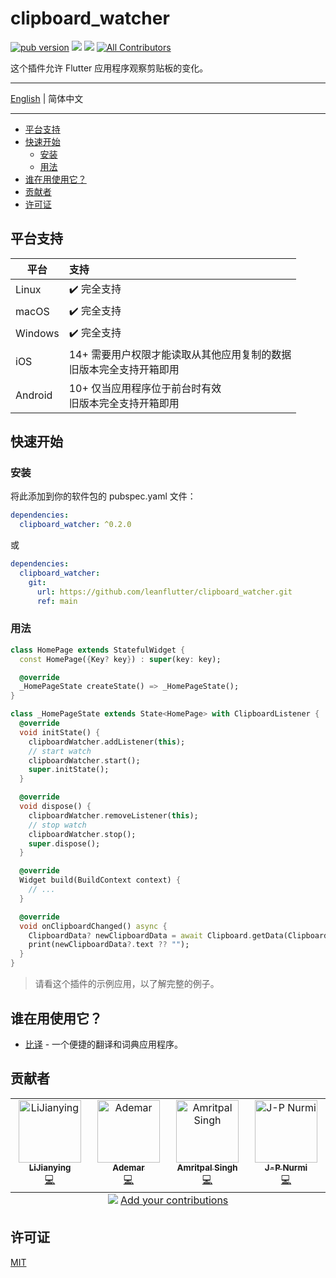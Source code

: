 # clipboard_watcher

[![pub version][pub-image]][pub-url] [![][discord-image]][discord-url] ![][visits-count-image] [![All Contributors][all-contributors-image]](#contributors)

[pub-image]: https://img.shields.io/pub/v/clipboard_watcher.svg
[pub-url]: https://pub.dev/packages/clipboard_watcher
[discord-image]: https://img.shields.io/discord/884679008049037342.svg
[discord-url]: https://discord.gg/zPa6EZ2jqb
[visits-count-image]: https://img.shields.io/badge/dynamic/json?label=Visits%20Count&query=value&url=https://api.countapi.xyz/hit/leanflutter.clipboard_watcher/visits
[all-contributors-image]: https://img.shields.io/github/all-contributors/leanflutter/clipboard_watcher?color=ee8449&style=flat-square

这个插件允许 Flutter 应用程序观察剪贴板的变化。

---

[English](./README.md) | 简体中文

---

<!-- START doctoc generated TOC please keep comment here to allow auto update -->
<!-- DON'T EDIT THIS SECTION, INSTEAD RE-RUN doctoc TO UPDATE -->

- [平台支持](#%E5%B9%B3%E5%8F%B0%E6%94%AF%E6%8C%81)
- [快速开始](#%E5%BF%AB%E9%80%9F%E5%BC%80%E5%A7%8B)
  - [安装](#%E5%AE%89%E8%A3%85)
  - [用法](#%E7%94%A8%E6%B3%95)
- [谁在用使用它？](#%E8%B0%81%E5%9C%A8%E7%94%A8%E4%BD%BF%E7%94%A8%E5%AE%83)
- [贡献者](#%E8%B4%A1%E7%8C%AE%E8%80%85)
- [许可证](#%E8%AE%B8%E5%8F%AF%E8%AF%81)

<!-- END doctoc generated TOC please keep comment here to allow auto update -->

## 平台支持

| 平台    | 支持                                                                   |
| ------- | :--------------------------------------------------------------------- |
| Linux   | ✔️ 完全支持                                                            |
| macOS   | ✔️ 完全支持                                                            |
| Windows | ✔️ 完全支持                                                            |
| iOS     | 14+ 需要用户权限才能读取从其他应用复制的数据<br>旧版本完全支持开箱即用 |
| Android | 10+ 仅当应用程序位于前台时有效<br>旧版本完全支持开箱即用               |

## 快速开始

### 安装

将此添加到你的软件包的 pubspec.yaml 文件：

```yaml
dependencies:
  clipboard_watcher: ^0.2.0
```

或

```yaml
dependencies:
  clipboard_watcher:
    git:
      url: https://github.com/leanflutter/clipboard_watcher.git
      ref: main
```

### 用法

```dart
class HomePage extends StatefulWidget {
  const HomePage({Key? key}) : super(key: key);

  @override
  _HomePageState createState() => _HomePageState();
}

class _HomePageState extends State<HomePage> with ClipboardListener {
  @override
  void initState() {
    clipboardWatcher.addListener(this);
    // start watch
    clipboardWatcher.start();
    super.initState();
  }

  @override
  void dispose() {
    clipboardWatcher.removeListener(this);
    // stop watch
    clipboardWatcher.stop();
    super.dispose();
  }

  @override
  Widget build(BuildContext context) {
    // ...
  }

  @override
  void onClipboardChanged() async {
    ClipboardData? newClipboardData = await Clipboard.getData(Clipboard.kTextPlain);
    print(newClipboardData?.text ?? "");
  }
}
```

> 请看这个插件的示例应用，以了解完整的例子。

## 谁在用使用它？

- [比译](https://biyidev.com/) - 一个便捷的翻译和词典应用程序。

## 贡献者

<!-- ALL-CONTRIBUTORS-LIST:START - Do not remove or modify this section -->
<!-- prettier-ignore-start -->
<!-- markdownlint-disable -->
<table>
  <tbody>
    <tr>
      <td align="center" valign="top" width="14.28%"><a href="https://github.com/lijy91"><img src="https://avatars.githubusercontent.com/u/3889523?v=4?s=100" width="100px;" alt="LiJianying"/><br /><sub><b>LiJianying</b></sub></a><br /><a href="https://github.com/leanflutter/clipboard_watcher/commits?author=lijy91" title="Code">💻</a></td>
      <td align="center" valign="top" width="14.28%"><a href="https://github.com/ademar111190"><img src="https://avatars.githubusercontent.com/u/1225438?v=4?s=100" width="100px;" alt="Ademar"/><br /><sub><b>Ademar</b></sub></a><br /><a href="https://github.com/leanflutter/clipboard_watcher/commits?author=ademar111190" title="Code">💻</a></td>
      <td align="center" valign="top" width="14.28%"><a href="https://customersuccessbox.com/"><img src="https://avatars.githubusercontent.com/u/64081899?v=4?s=100" width="100px;" alt="Amritpal Singh"/><br /><sub><b>Amritpal Singh</b></sub></a><br /><a href="https://github.com/leanflutter/clipboard_watcher/commits?author=boparaiamritcsb" title="Code">💻</a></td>
      <td align="center" valign="top" width="14.28%"><a href="https://github.com/jpnurmi"><img src="https://avatars.githubusercontent.com/u/140617?v=4?s=100" width="100px;" alt="J-P Nurmi"/><br /><sub><b>J-P Nurmi</b></sub></a><br /><a href="https://github.com/leanflutter/clipboard_watcher/commits?author=jpnurmi" title="Code">💻</a></td>
    </tr>
  </tbody>
  <tfoot>
    <tr>
      <td align="center" size="13px" colspan="7">
        <img src="https://raw.githubusercontent.com/all-contributors/all-contributors-cli/1b8533af435da9854653492b1327a23a4dbd0a10/assets/logo-small.svg">
          <a href="https://all-contributors.js.org/docs/en/bot/usage">Add your contributions</a>
        </img>
      </td>
    </tr>
  </tfoot>
</table>

<!-- markdownlint-restore -->
<!-- prettier-ignore-end -->

<!-- ALL-CONTRIBUTORS-LIST:END -->

## 许可证

[MIT](./LICENSE)
